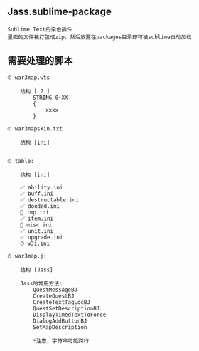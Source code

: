 
## Jass.sublime-package

    Sublime Text的染色插件
    里面的文件被打包成zip，然后放置在packages目录即可被sublime自动加载


## 需要处理的脚本

    ⏱ war3map.wts

        结构 [ ? ]
            STRING 0~XX
            {
                xxxx
            }

    ⏱ war3mapskin.txt

        结构 [ini]


    ⏱ table:

        结构 [ini]

        ✅ ability.ini
        ✅ buff.ini
        ✅ destructable.ini
        ✅ doodad.ini
        🚫 imp.ini
        ✅ item.ini
        🚫 misc.ini
        ✅ unit.ini
        ✅ upgrade.ini
        ⏱ w3i.ini

    ⏱ war3map.j:

        结构 [Jass]

        Jass的常用方法: 
            QuestMessageBJ
            CreateQuestBJ
            CreateTextTagLocBJ
            QuestSetDescriptionBJ
            DisplayTimedTextToForce
            DialogAddButtonBJ
            SetMapDescription
            
            *注意，字符串可能跨行
